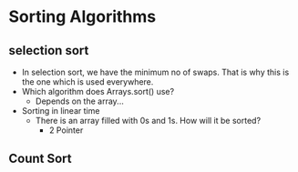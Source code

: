 # Sorting Algorithms

## selection sort

- In selection sort, we have the minimum no of swaps. That is why this is the one which is used everywhere.
- Which algorithm does Arrays.sort() use?
  - Depends on the array...
- Sorting in linear time
  - There is an array filled with 0s and 1s. How will it be sorted?
    - 2 Pointer

## Count Sort
